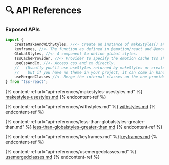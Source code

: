 # 🔍 API References

### Exposed APIs

```typescript
import {
    createMakeAndWithStyles, //<- Create an instance of makeStyles() and withStyles() for your theme.
    keyframes, //<- The function as defined in @emotion/react and @emotion/css
    GlobalStyles, //<- A component to define global styles.
    TssCacheProvider, //<- Provider to specify the emotion cache tss should use.
    useCssAndCx, //<- Access css and cx directly.
    //   (Usually you'll use useStyles returned by makeStyles or createMakeStyles for that purpose
    //    but if you have no theme in your project, it can come in handy.)
    useMergedClasses //<- Merge the internal classes an the one provided as props into a single classes object.
} from "tss-react";
```

{% content-ref url="api-references/makestyles-usestyles.md" %}
[makestyles-usestyles.md](api-references/makestyles-usestyles.md)
{% endcontent-ref %}

{% content-ref url="api-references/withstyles.md" %}
[withstyles.md](api-references/withstyles.md)
{% endcontent-ref %}

{% content-ref url="api-references/less-than-globalstyles-greater-than.md" %}
[less-than-globalstyles-greater-than.md](api-references/less-than-globalstyles-greater-than.md)
{% endcontent-ref %}

{% content-ref url="api-references/keyframes.md" %}
[keyframes.md](api-references/keyframes.md)
{% endcontent-ref %}

{% content-ref url="api-references/usemergedclasses.md" %}
[usemergedclasses.md](api-references/usemergedclasses.md)
{% endcontent-ref %}
